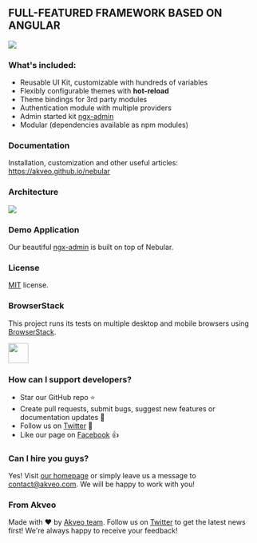 ## FULL-FEATURED FRAMEWORK BASED ON ANGULAR
<img src="https://i.imgur.com/kNXbNkR.jpg" />

### What's included:

- Reusable UI Kit, customizable with hundreds of variables
- Flexibly configurable themes with **hot-reload**
- Theme bindings for 3rd party modules
- Authentication module with multiple providers
- Admin started kit [ngx-admin](http://github.com/akveo/ngx-admin)
- Modular (dependencies available as npm modules)

### Documentation
Installation, customization and other useful articles: https://akveo.github.io/nebular

### Architecture
<img src="https://i.imgur.com/H4coTS7.png" />

### Demo Application
Our beautiful [ngx-admin](https://github.com/akveo/ngx-admin) is built on top of Nebular.

### License
[MIT](LICENSE.txt) license.

### BrowserStack
This project runs its tests on multiple desktop and mobile browsers using [BrowserStack](http://www.browserstack.com).

<img src="https://cloud.githubusercontent.com/assets/131406/22254249/534d889e-e254-11e6-8427-a759fb23b7bd.png" height="40" />

### How can I support developers?
- Star our GitHub repo :star:
- Create pull requests, submit bugs, suggest new features or documentation updates :wrench:
- Follow us on [Twitter](https://twitter.com/akveo_inc) :feet:
- Like our page on [Facebook](https://www.facebook.com/akveo/) :thumbsup:

### Can I hire you guys?
Yes!  Visit [our homepage](http://akveo.com/) or simply leave us a message to [contact@akveo.com](mailto:contact@akveo.com). We will be happy to work with you!

### From Akveo
Made with :heart:  by [Akveo team](http://akveo.com/). Follow us on [Twitter](https://twitter.com/akveo_inc) to get the latest news first!
We're always happy to receive your feedback!
